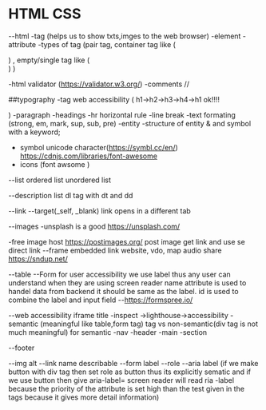 # HTML CSS

--html
-tag (helps us to show txts,imges to the web browser)
-element
-attribute
-types of tag (pair tag, container tag like (<p>  </p>)
                , empty/single tag like (<br>) )

-html validator (https://validator.w3.org/)
-comments
//
<!-- hey its comment -->

##typography
-tag web accessibility
(
    h1->h2->h3->h4->h1 ok!!!!
     
)
-paragraph
-headings
-hr horizontal rule
-line break
-text formating (strong, em, mark, sup, sub, pre)
-entity
-structure of entity
& and symbol with a keyword;

- symbol unicode character(https://symbl.cc/en/)
https://cdnjs.com/libraries/font-awesome
- icons (font awsome )<i class="fa-solid fa-star"></i>

--list
ordered list
unordered list

--description list
dl tag with dt and dd

--link 
--target(_self, _blank)
link opens in a different tab

--images 
-unsplash is a good https://unsplash.com/

-free image host https://postimages.org/
post image get link and use se direct link 
--frame
embedded link
website, vdo, map
audio share https://sndup.net/

--table
--Form
for user accessibility we use label thus any user can understand when they are using screen reader
name attribute is used to handel data from backend it should be same as the label.
id is used to combine the label and input field
--https://formspree.io/

--web accessibility
iframe title
-inspect ->lighthouse->accessibility
-semantic (meaningful like table,form tag) tag vs non-semantic(div tag is not much meaningful)
for semantic
-nav
-header
-main
-section
<!--</main>-->
--footer

--img alt 
--link name describable
--form label
--role
--aria label
(if we make button with div tag then set role as button 
thus its explicitly sematic
and if we use button then give aria-label=
screen reader will read ria -label because the priority of the attribute is set high than the test given in the tags
because it gives more detail information)




